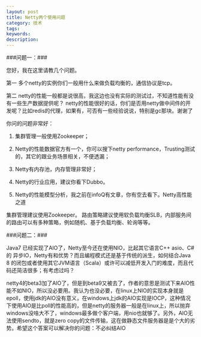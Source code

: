 ```yaml
---
layout: post
title: Netty两个使用问题
category: 技术
tags: 
keywords: 
description: 
---
```



###问题一：###

您好，我在这里请教几个问题。 

第一 多个netty的实例你们一般用什么来做负载均衡的，通信协议是tcp。 

第二 netty的性能一般都是说很高，我这边也没有实际的测试过，不知道性能有没有一些生产数据提供呢？ netty的性能很好的话，你们是否用netty做中间件的开发呢？比如redis的代理，如果有，可否有一些经验说说，特别是gc那块。谢谢了


你问的问题非常好： 

1. 集群管理一般使用Zookeeper； 

2. Netty的性能数据官方有一个，你可以搜下netty performance，Trusting测试的，其它的跟业务场景相关，不便透漏； 

3. Netty有内存池，内存管理非常好； 

4. Netty的行业应用，建议你看下Dubbo。 

5. Netty的性能模型分析，我之前在infoQ有文章，你有空去看下。Netty高性能之道

集群管理建议使用Zookeeper。 路由策略建议使用软负载均衡SLB，内部服务间的路由可以有多种策略，例如随机、基于负载均衡、轮询等等。

###问题二：###

Java7 已经实现了AIO了，Netty至今还在使用NIO，比起其它语言C++ asio、C#的 异步IO，Netty有和优势？而且编程模式还是基于传统的派生，如何结合Java 8 的闭包或者使用其它JVM语言（Scala）或许可以减低开发入门的难度，而且代码还简洁很多；有考虑过吗？

netty4的beta3加了AIO了，但是到beta9又被去了，作者的意思是测试下来AIO性能不如NIO，所以没必要用。我认为也没必要，在linux上NIO的实现本身就是epoll，使用jdk的AIO没有意义，在windows上jdk的AIO实现是IOCP，这种情况下使用AIO是比poll的性能高的，但是netty的服务器一般是在linux上，所以抛弃windows没啥大不了，windows最多做个客户端，用nio也就够了。另外，AIO无法使用sendto，就是zero copy的文件传输，这在做静态文件服务器是是个大的劣势。希望这个答案可以解决你的问题：不必纠结AIO


